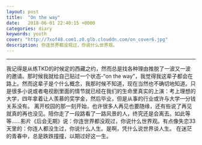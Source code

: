 ```yaml
---
layout: post
title:  "On the way"
date:   2018-06-01 22:40:15 +0000
categories: diary
keywords: youth
cover: "http://7xof48.com1.z0.glb.clouddn.com/on_cover6.jpg"
description: 你连世界都没观过，你说什么世界观。
---
```


---
我记得是从练TKD的时候定的西藏之约，然而总是找各种理由推脱了一波又一波的邀请。那时候我就给自己贴过一个状态-“on the way”，我觉得我这辈子都会在路上。然而这辈子是个什么概念，我那时候不知道，现在当然也不确切地知道。只是很多小说或者电视剧里面的情节就已经在我们的生命里真实的上演：考上理想的大学，四年拿着让人羡慕的奖学金，然后毕业，但是从事的行业或许与大学一分钱关系没有。 离开校园的那一刻开始，也许很多人再见也要随缘，还有些说了再见就真的再也没见。陪你走了一段路看了一路风景的人，终究还是会离去。如此等等……影片《后会无期》说：你连世界都没观过，你说什么世界观。有点像失恋33天里的：你连人都没生过，你说什么人生。是啊，凭什么说世界谈人生。
在迷茫的青春中，总是跌跌撞撞，以期过好这一生。
